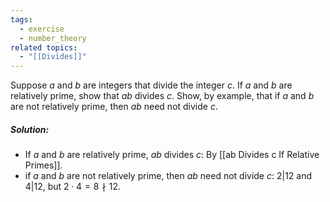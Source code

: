 ```yaml
---
tags:
  - exercise
  - number_theory
related topics:
  - "[[Divides]]"
---
```

Suppose $a$ and $b$ are integers that divide the integer $c$. If $a$ and $b$ are relatively prime, show that $ab$ divides $c$. Show, by example, that if $a$ and $b$ are not relatively prime, then $ab$ need not divide $c$.
##### Solution:
- If $a$ and $b$ are relatively prime, $ab$ divides $c$:
	By [[ab Divides c If Relative Primes]].
- if $a$ and $b$ are not relatively prime, then $ab$ need not divide $c$:
	$2|12$ and $4|12$, but $2\cdot 4 = 8 \nmid 12$.